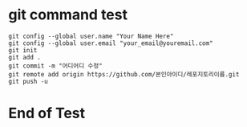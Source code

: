 # git command test
	git config --global user.name "Your Name Here"   
	git config --global user.email "your_email@youremail.com"   
	git init   
	git add .   
	git commit -m "어디어디 수정"   
	git remote add origin https://github.com/본인아이디/레포지토리이름.git   
	git push -u   
# End of Test
